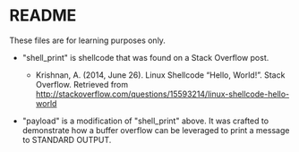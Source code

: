 # README

These files are for learning purposes only.

* "shell_print" is shellcode that was found on a Stack Overflow post.  
  * Krishnan, A. (2014, June 26). Linux Shellcode “Hello, World!”. Stack Overflow.  Retrieved from 
http://stackoverflow.com/questions/15593214/linux-shellcode-hello-world

* "payload" is a modification of "shell_print" above.  It was crafted to demonstrate how a buffer overflow can be leveraged to print a message to STANDARD OUTPUT.
